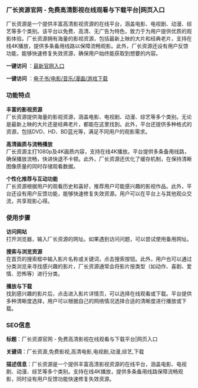 <h3><strong>厂长资源官网 - 免费高清影视在线观看与下载平台|网页入口</strong></h3>
<p>厂长资源是一个提供丰富高清影视资源的在线平台，涵盖电影、电视剧、动漫、综艺等多个类别。该平台以免费、高清、无广告为特色，致力于为用户提供优质的观影体验。厂长资源拥有海量的影视资源，包括最新上映的大片和经典老片，支持在线4K播放，提供多条备用线路以保障流畅观影。此外，厂长资源还设有用户反馈功能，能够快速修复失效资源，确保用户始终能获取到想要的内容。</p>
<p><strong>一键访问</strong> ：<a href="https://changzhangziyuan.wwwnav.com/" target="_blank">最新官网入口</a></p>
<p><strong>一键访问</strong> ：<a href="https://wangpanziyuan.pages.dev/" target="_blank">电子书/电影/音乐/漫画/游戏下载</a></p>

<h3><strong>功能特点</strong></h3>
<p><strong>丰富的影视资源</strong><br>厂长资源提供海量的影视资源，涵盖电影、电视剧、动漫、综艺等多个类别。无论是最新上映的大片还是经典老片，都能在这里找到。此外，平台还提供多种格式的资源，包括DVD、HD、BD蓝光等，满足不同用户的观影需求。</p>
<p><strong>高清画质与流畅播放</strong><br>厂长资源主打1080p及4K画质内容，支持在线4K播放。平台提供多条备用线路，确保播放流畅，快进快退不卡顿。此外，厂长资源还优化了缓存机制，在保持清晰图像质量的同时存储观看数据。</p>
<p><strong>个性化推荐与互动功能</strong><br>厂长资源根据用户的观看历史和喜好，推荐用户可能感兴趣的影视作品。此外，平台还设有用户反馈功能，能够快速修复失效资源。用户可以在平台上与其他观众交流，共享观影心得。</p>
<h3><strong>使用步骤</strong></h3>
<p><strong>访问网站</strong><br>打开浏览器，输入厂长资源的网址。如果遇到访问问题，可以尝试使用备用网址。</p>
<p><strong>搜索与浏览资源</strong><br>在首页的搜索框中输入影片名称或关键词，点击搜索按钮。此外，用户也可以通过分类浏览来寻找感兴趣的影片，厂长资源通常会将影片按类型（如动作、喜剧、爱情、恐怖等）进行分类。</p>
<p><strong>播放与下载</strong><br>找到感兴趣的影片后，点击进入影片详情页，可以选择在线观看或下载。平台提供多种清晰度选择，用户可以根据自己的网络情况选择合适的清晰度进行播放或下载。</p>
<h3><strong>SEO信息</strong></h3>
<p><strong>标题</strong>：厂长资源官网 - 免费高清影视在线观看与下载平台|网页入口</p>
<p><strong>关键词</strong>：厂长资源,免费影视,高清电影,电视剧,动漫,综艺,下载</p>
<p><strong>描述信息</strong>：厂长资源是一个提供丰富高清影视资源的在线平台，涵盖电影、电视剧、动漫、综艺等多个类别。支持在线4K播放，提供多条备用线路保障流畅观影，同时设有用户反馈功能快速修复失效资源。</p>
